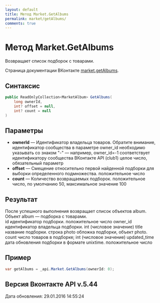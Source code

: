 ```yaml
---
layout: default
title: Метод Market.GetAlbums
permalink: market/getAlbums/
comments: true
---
```

# Метод Market.GetAlbums
Возвращает список подборок с товарами.

Страница документации ВКонтакте [market.getAlbums](https://vk.com/dev/market.getAlbums).

## Синтаксис
``` csharp
public ReadOnlyCollection<MarketAlbum> GetAlbums(
	long ownerId,
	int? offset = null,
	int? count = null
)
```

## Параметры
+ **ownerId** — Идентификатор владельца товаров. 
Обратите внимание, идентификатор сообщества в параметре owner_id необходимо указывать со знаком "-" — например, owner_id=-1 соответствует идентификатору сообщества ВКонтакте API (club1)  целое число, обязательный параметр
+ **offset** — Смещение относительно первой найденной подборки для выборки определенного подмножества. положительное число
+ **count** — Количество возвращаемых подборок. положительное число, по умолчанию 50, максимальное значение 100

## Результат
После успешного выполнения возвращает список объектов album. 
Объект album — подборка с товарами.  
id идентификатор подборки. 
 положительное число owner_id идентификатор владельца подборки. 
 int (числовое значение) title название подборки. 
 строка photo обложка подборки, объект photo. count число товаров в подборке; 
 int (числовое значение) updated_time дата обновления подборки в формате unixtime. 
 положительное число

## Пример
``` csharp
var getAlbums = _api.Market.GetAlbums(ownerId: 0);
```

## Версия Вконтакте API v.5.44
Дата обновления: 29.01.2016 14:55:24
